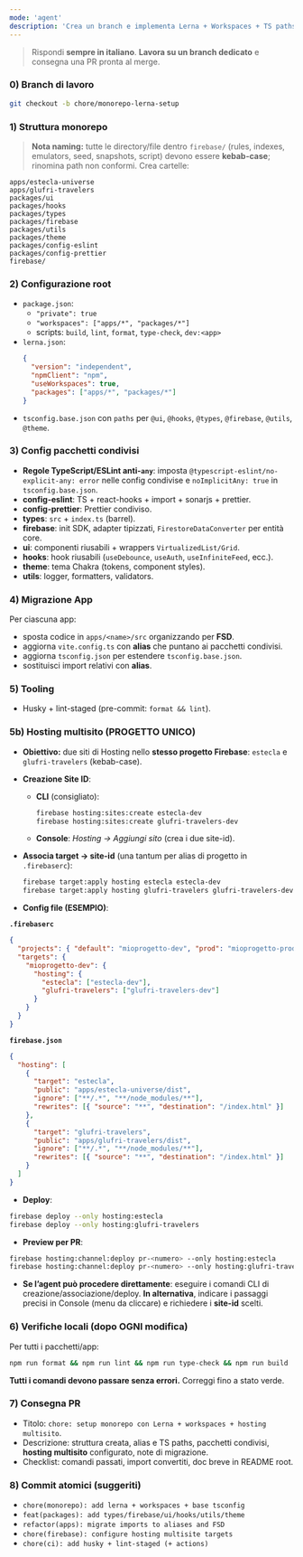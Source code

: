 ```yaml
---
mode: 'agent'
description: 'Crea un branch e implementa Lerna + Workspaces + TS paths + alias Vite. Migra il codice in monorepo con pacchetti condivisi. Configura Firebase Hosting **multisito** su progetto unico.'
---
```


> Rispondi **sempre in italiano**. **Lavora su un branch dedicato** e consegna una PR pronta al merge.

### 0) Branch di lavoro

```bash
git checkout -b chore/monorepo-lerna-setup
```

### 1) Struttura monorepo

> **Nota naming:** tutte le directory/file dentro `firebase/` (rules, indexes, emulators, seed, snapshots, script) devono essere **kebab-case**; rinomina path non conformi.
> Crea cartelle:

```
apps/estecla-universe
apps/glufri-travelers
packages/ui
packages/hooks
packages/types
packages/firebase
packages/utils
packages/theme
packages/config-eslint
packages/config-prettier
firebase/
```

### 2) Configurazione root

- `package.json`:
  - `"private": true`
  - `"workspaces": ["apps/*", "packages/*"]`
  - scripts: `build`, `lint`, `format`, `type-check`, `dev:<app>`
- `lerna.json`:
  ```json
  {
    "version": "independent",
    "npmClient": "npm",
    "useWorkspaces": true,
    "packages": ["apps/*", "packages/*"]
  }
  ```
- `tsconfig.base.json` con `paths` per `@ui`, `@hooks`, `@types`, `@firebase`, `@utils`, `@theme`.

### 3) Config pacchetti condivisi

- **Regole TypeScript/ESLint anti-`any`**: imposta `@typescript-eslint/no-explicit-any: error` nelle config condivise e `noImplicitAny: true` in `tsconfig.base.json`.
- **config-eslint**: TS + react-hooks + import + sonarjs + prettier.
- **config-prettier**: Prettier condiviso.
- **types**: `src` + `index.ts` (barrel).
- **firebase**: init SDK, adapter tipizzati, `FirestoreDataConverter` per entità core.
- **ui**: componenti riusabili + wrappers `VirtualizedList/Grid`.
- **hooks**: hook riusabili (`useDebounce`, `useAuth`, `useInfiniteFeed`, ecc.).
- **theme**: tema Chakra (tokens, component styles).
- **utils**: logger, formatters, validators.

### 4) Migrazione App

Per ciascuna app:

- sposta codice in `apps/<name>/src` organizzando per **FSD**.
- aggiorna `vite.config.ts` con **alias** che puntano ai pacchetti condivisi.
- aggiorna `tsconfig.json` per estendere `tsconfig.base.json`.
- sostituisci import relativi con **alias**.

### 5) Tooling

- Husky + lint-staged (pre-commit: `format && lint`).

### 5b) Hosting multisito (PROGETTO UNICO)

- **Obiettivo:** due siti di Hosting nello **stesso progetto Firebase**: `estecla` e `glufri-travelers` (kebab-case).
- **Creazione Site ID**:

  - **CLI** (consigliato):

    ```bash
    firebase hosting:sites:create estecla-dev
    firebase hosting:sites:create glufri-travelers-dev
    ```

  - **Console**: _Hosting → Aggiungi sito_ (crea i due site-id).

- **Associa target → site-id** (una tantum per alias di progetto in `.firebaserc`):

  ```bash
  firebase target:apply hosting estecla estecla-dev
  firebase target:apply hosting glufri-travelers glufri-travelers-dev
  ```

- **Config file (ESEMPIO)**:

**`.firebaserc`**

```json
{
  "projects": { "default": "mioprogetto-dev", "prod": "mioprogetto-prod" },
  "targets": {
    "mioprogetto-dev": {
      "hosting": {
        "estecla": ["estecla-dev"],
        "glufri-travelers": ["glufri-travelers-dev"]
      }
    }
  }
}
```

**`firebase.json`**

```json
{
  "hosting": [
    {
      "target": "estecla",
      "public": "apps/estecla-universe/dist",
      "ignore": ["**/.*", "**/node_modules/**"],
      "rewrites": [{ "source": "**", "destination": "/index.html" }]
    },
    {
      "target": "glufri-travelers",
      "public": "apps/glufri-travelers/dist",
      "ignore": ["**/.*", "**/node_modules/**"],
      "rewrites": [{ "source": "**", "destination": "/index.html" }]
    }
  ]
}
```

- **Deploy**:

```bash
firebase deploy --only hosting:estecla
firebase deploy --only hosting:glufri-travelers
```

- **Preview per PR**:

```bash
firebase hosting:channel:deploy pr-<numero> --only hosting:estecla
firebase hosting:channel:deploy pr-<numero> --only hosting:glufri-travelers
```

- **Se l’agent può procedere direttamente**: eseguire i comandi CLI di creazione/associazione/deploy. **In alternativa**, indicare i passaggi precisi in Console (menu da cliccare) e richiedere i **site-id** scelti.

### 6) Verifiche locali (dopo OGNI modifica)

Per tutti i pacchetti/app:

```bash
npm run format && npm run lint && npm run type-check && npm run build
```

**Tutti i comandi devono passare senza errori.** Correggi fino a stato verde.

### 7) Consegna PR

- Titolo: `chore: setup monorepo con Lerna + workspaces + hosting multisito`.
- Descrizione: struttura creata, alias e TS paths, pacchetti condivisi, **hosting multisito** configurato, note di migrazione.
- Checklist: comandi passati, import convertiti, doc breve in README root.

### 8) Commit atomici (suggeriti)

- `chore(monorepo): add lerna + workspaces + base tsconfig`
- `feat(packages): add types/firebase/ui/hooks/utils/theme`
- `refactor(apps): migrate imports to aliases and FSD`
- `chore(firebase): configure hosting multisite targets`
- `chore(ci): add husky + lint-staged (+ actions)`
